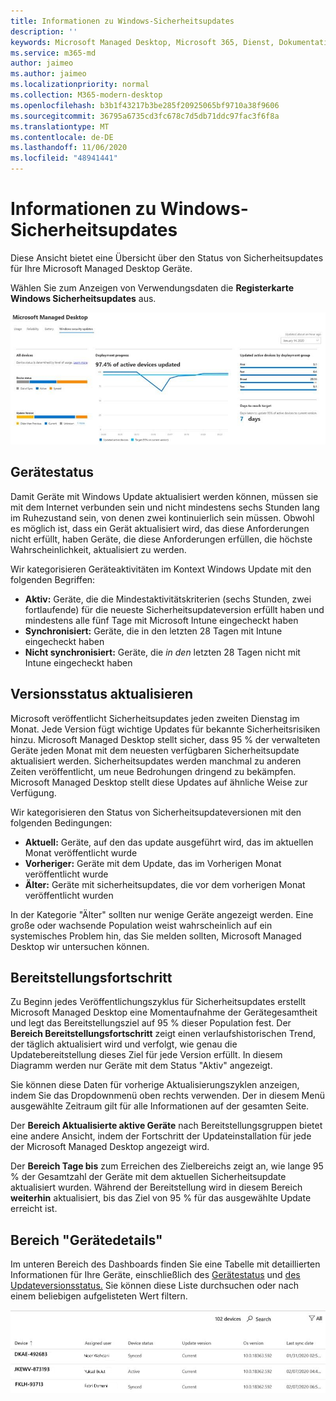 ```yaml
---
title: Informationen zu Windows-Sicherheitsupdates
description: ''
keywords: Microsoft Managed Desktop, Microsoft 365, Dienst, Dokumentation
ms.service: m365-md
author: jaimeo
ms.author: jaimeo
ms.localizationpriority: normal
ms.collection: M365-modern-desktop
ms.openlocfilehash: b3b1f43217b3be285f20925065bf9710a38f9606
ms.sourcegitcommit: 36795a6735cd3fc678c7d5db71ddc97fac3f6f8a
ms.translationtype: MT
ms.contentlocale: de-DE
ms.lasthandoff: 11/06/2020
ms.locfileid: "48941441"
---
```

# <a name="windows-security-update-insights"></a>Informationen zu Windows-Sicherheitsupdates
Diese Ansicht bietet eine Übersicht über den Status von Sicherheitsupdates für Ihre Microsoft Managed Desktop Geräte. 

Wählen Sie zum Anzeigen von Verwendungsdaten die <strong>Registerkarte Windows Sicherheitsupdates</strong> aus.

![Windows Bereich Sicherheitsupdates: Balkendiagramme des Gerätestatus und der Updateversion in der linken Spalte, Aktualisierung des Bereitstellungsfortschritts im Laufe der Zeit in der Mitte und Prozentsatz der aktiven Geräte nach Bereitstellungsgruppe sowie die Anzahl der Tage, die zum Erreichen des Bereitstellungsziels von 95 % in der rechten Spalte verwendet wurden.](../../media/update-insights.jpg)

## <a name="device-status"></a>Gerätestatus

Damit Geräte mit Windows Update aktualisiert werden können, müssen sie mit dem Internet verbunden sein und nicht mindestens sechs Stunden lang im Ruhezustand sein, von denen zwei kontinuierlich sein müssen. Obwohl es möglich ist, dass ein Gerät aktualisiert wird, das diese Anforderungen nicht erfüllt, haben Geräte, die diese Anforderungen erfüllen, die höchste Wahrscheinlichkeit, aktualisiert zu werden. 

Wir kategorisieren Geräteaktivitäten im Kontext Windows Update mit den folgenden Begriffen:

- <strong>Aktiv:</strong> Geräte, die die Mindestaktivitätskriterien (sechs Stunden, zwei fortlaufende) für die neueste Sicherheitsupdateversion erfüllt haben und mindestens alle fünf Tage mit Microsoft Intune eingecheckt haben
- <strong>Synchronisiert:</strong> Geräte, die in den letzten 28 Tagen mit Intune eingecheckt haben
- <strong>Nicht synchronisiert:</strong> Geräte, die <i>in den</i> letzten 28 Tagen nicht mit Intune eingecheckt haben




## <a name="update-version-status"></a>Versionsstatus aktualisieren

Microsoft veröffentlicht Sicherheitsupdates jeden zweiten Dienstag im Monat. Jede Version fügt wichtige Updates für bekannte Sicherheitsrisiken hinzu. Microsoft Managed Desktop stellt sicher, dass 95 % der verwalteten Geräte jeden Monat mit dem neuesten verfügbaren Sicherheitsupdate aktualisiert werden. Sicherheitsupdates werden manchmal zu anderen Zeiten veröffentlicht, um neue Bedrohungen dringend zu bekämpfen. Microsoft Managed Desktop stellt diese Updates auf ähnliche Weise zur Verfügung.

Wir kategorisieren den Status von Sicherheitsupdateversionen mit den folgenden Bedingungen:

- <strong>Aktuell:</strong> Geräte, auf den das update ausgeführt wird, das im aktuellen Monat veröffentlicht wurde
- <strong>Vorheriger:</strong> Geräte mit dem Update, das im Vorherigen Monat veröffentlicht wurde
- <strong>Älter:</strong> Geräte mit sicherheitsupdates, die vor dem vorherigen Monat veröffentlicht wurden

In der Kategorie "Älter" sollten nur wenige Geräte angezeigt werden. Eine große oder wachsende Population weist wahrscheinlich auf ein systemisches Problem hin, das Sie melden sollten, Microsoft Managed Desktop wir untersuchen können. <strong></strong>


## <a name="deployment-progress"></a>Bereitstellungsfortschritt

Zu Beginn jedes Veröffentlichungszyklus für Sicherheitsupdates erstellt Microsoft Managed Desktop eine Momentaufnahme der Gerätegesamtheit und legt das Bereitstellungsziel auf 95 % dieser Population fest. Der <strong>Bereich Bereitstellungsfortschritt</strong> zeigt einen verlaufshistorischen Trend, der täglich aktualisiert wird und verfolgt, wie genau die Updatebereitstellung dieses Ziel für jede Version erfüllt. In diesem Diagramm werden nur Geräte mit dem Status "Aktiv" angezeigt.

Sie können diese Daten für vorherige Aktualisierungszyklen anzeigen, indem Sie das Dropdownmenü oben rechts verwenden. Der in diesem Menü ausgewählte Zeitraum gilt für alle Informationen auf der gesamten Seite.

Der <strong>Bereich Aktualisierte aktive Geräte</strong> nach Bereitstellungsgruppen bietet eine andere Ansicht, indem der Fortschritt der Updateinstallation für jede der Microsoft Managed Desktop angezeigt wird.

Der <strong>Bereich Tage bis</strong> zum Erreichen des Zielbereichs zeigt an, wie lange 95 % der Gesamtzahl der Geräte mit dem aktuellen Sicherheitsupdate aktualisiert wurden. Während der Bereitstellung wird in diesem Bereich <strong>weiterhin</strong> aktualisiert, bis das Ziel von 95 % für das ausgewählte Update erreicht ist.

## <a name="device-details-area"></a>Bereich "Gerätedetails"

Im unteren Bereich des Dashboards finden Sie eine Tabelle mit detaillierten Informationen für Ihre Geräte, einschließlich des [Gerätestatus](#device-status) und [des Updateversionsstatus.](#update-version-status) Sie können diese Liste durchsuchen oder nach einem beliebigen aufgelisteten Wert filtern.


![Gerätedetailsetabelle mit Spalten für gerätenamen, zugewiesenen Benutzer, Gerätestatus, Updateversion, Betriebssystemversion und das Datum, an dem das Gerät zuletzt synchronisiert wurde.](../../media/security-update-insights-device-table-sterile.png)
